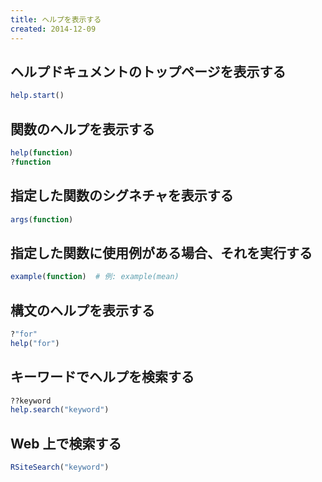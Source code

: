 ```yaml
---
title: ヘルプを表示する
created: 2014-12-09
---
```


ヘルプドキュメントのトップページを表示する
----

```r
help.start()
```

関数のヘルプを表示する
----

```r
help(function)
?function
```

指定した関数のシグネチャを表示する
----

```r
args(function)
```

指定した関数に使用例がある場合、それを実行する
----

```r
example(function)  # 例: example(mean)
```

構文のヘルプを表示する
----

```r
?"for"
help("for")
```

キーワードでヘルプを検索する
----

```r
??keyword
help.search("keyword")
```

Web 上で検索する
----

```r
RSiteSearch("keyword")
```

